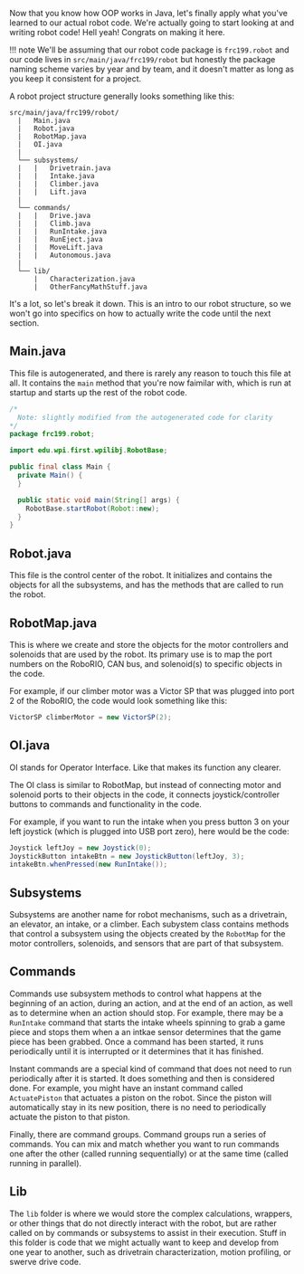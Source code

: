 Now that you know how OOP works in Java, let's finally apply what you've learned to our actual robot code. We're actually going to start looking at and writing robot code! Hell yeah! Congrats on making it here.

!!! note
    We'll be assuming that our robot code package is `frc199.robot` and our code lives in `src/main/java/frc199/robot` but honestly the package naming scheme varies by year and by team, and it doesn't matter as long as you keep it consistent for a project.

A robot project structure generally looks something like this:
```
src/main/java/frc199/robot/
  |   Main.java
  |   Robot.java
  |   RobotMap.java
  |   OI.java
  |
  └── subsystems/
  |   |   Drivetrain.java
  |   |   Intake.java
  |   |   Climber.java
  |   |   Lift.java
  |
  └── commands/
  |   |   Drive.java
  |   |   Climb.java
  |   |   RunIntake.java
  |   |   RunEject.java
  |   |   MoveLift.java
  |   |   Autonomous.java
  |
  └── lib/
      |   Characterization.java
      |   OtherFancyMathStuff.java
```
It's a lot, so let's break it down. This is an intro to our robot structure, so we won't go into specifics on how to actually write the code until the next section.

## Main.java
This file is autogenerated, and there is rarely any reason to touch this file at all. It contains the `main` method that you're now faimilar with, which is run at startup and starts up the rest of the robot code.
```java
/*
  Note: slightly modified from the autogenerated code for clarity
*/
package frc199.robot;

import edu.wpi.first.wpilibj.RobotBase;

public final class Main {
  private Main() {
  }

  public static void main(String[] args) {
    RobotBase.startRobot(Robot::new);
  }
}
```

## Robot.java
This file is the control center of the robot. It initializes and contains the objects for all the subsystems, and has the methods that are called to run the robot.

<!-- MOVE THIS TO THE NEXT SECTION
There are two types of methods that are in `Robot.java`: 

* Initializer methods end with `Init` and are called once at the start of a mode. Use it for code that needs to be run right when that mode starts, such as starting a timer.
* Periodic methods end with `Periodic` and are called in a loop, around once per 20 milliseconds (by default), when the robot is set to its respective mode. Use it for code that needs to be run regularly throughout a mode's execution.

There are four robot modes: 

* `autonomous`, when the robot runs autonomously. Occurs during the first 15 seconds of a match.
* `teleop`, when the robot is teleoperated, AKA controlled by the drive team. Occurs during the remaining 2 minutes and 15 seconds of a match following the autonomous mode.
* `disabled`, the state the robot is in before and after the match. During this period, all motors and pneumatic devices on the robot are disabled.
* `test` is a mode that can be used for viewing the states of all sensors and actuators and tuning some parameters.

Thus, methods look like `autonomousInit()`, `autonomousPeriodic()`, `teleopInit()`, `teleopPeriodic()`, etc.

In addition, there are two more methods:

* `robotInit()` is called once when the robot starts. Use it to initialize and store subsystem objects and other things.
* `robotPeriodic()` is called every 20 milliseconds or so (by default) the entire time the robot is on, no matter what mode it is in. Typically not used for much but maybe you have some usecase for this method.
-->
## RobotMap.java
This is where we create and store the objects for the motor controllers and solenoids that are used by the robot. Its primary use is to map the port numbers on the RoboRIO, CAN bus, and solenoid(s) to specific objects in the code. 

For example, if our climber motor was a Victor SP that was plugged into port 2 of the RoboRIO, the code would look something like this:
```java
VictorSP climberMotor = new VictorSP(2);
```

## OI.java
OI stands for Operator Interface. Like that makes its function any clearer. 

The OI class is similar to RobotMap, but instead of connecting motor and solenoid ports to their objects in the code, it connects joystick/controller buttons to commands and functionality in the code. 

For example, if you want to run the intake when you press button 3 on your left joystick (which is plugged into USB port zero), here would be the code:
```java
Joystick leftJoy = new Joystick(0);
JoystickButton intakeBtn = new JoystickButton(leftJoy, 3);
intakeBtn.whenPressed(new RunIntake());
```

## Subsystems
Subsystems are another name for robot mechanisms, such as a drivetrain, an elevator, an intake, or a climber. Each subystem class contains methods that control a subsystem using the objects created by the `RobotMap` for the motor controllers, solenoids, and sensors that are part of that subsystem.

## Commands
Commands use subsystem methods to control what happens at the beginning of an action, during an action, and at the end of an action, as well as to determine  when an action should stop. For example, there may be a `RunIntake` command that starts the intake wheels spinning to grab a game piece and stops them when a an intkae sensor determines that the game piece has been grabbed. Once a command has been started, it runs periodically until it is interrupted or it determines that it has finished.

Instant commands are a special kind of command that does not need to run periodically after it is started. It does something and then is considered done. For example, you might have an instant command called `ActuatePiston` that actuates a piston on the robot. Since the piston will automatically stay in its new position, there is no need to periodically actuate the piston to that piston.

Finally, there are command groups. Command groups run a series of commands. You can mix and match whether you want to run commands one after the other (called running sequentially) or at the same time (called running in parallel). 

## Lib
The `lib` folder is where we would store the complex calculations, wrappers, or other things that do not directly interact with the robot, but are rather called on by commands or subsystems to assist in their execution. Stuff in this folder is code that we might actually want to keep and develop from one year to another, such as drivetrain characterization, motion profiling, or swerve drive code.